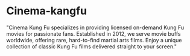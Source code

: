 # Cinema-kangfu
"Cinema Kung Fu specializes in providing licensed on-demand Kung Fu movies for passionate fans. Established in 2012, we serve movie buffs worldwide, offering rare, hard-to-find martial arts films. Enjoy a unique collection of classic Kung Fu films delivered straight to your screen."
